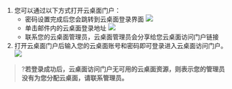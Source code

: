1. 您可以通过以下方式打开云桌面门户：
    - 密码设置完成后您会跳转到云桌面登录界面
    ![](https://main.qcloudimg.com/raw/a93a43c13561b560363849ac4294b078.png)
    - 单击邮件内的云桌面登录地址
    ![](https://main.qcloudimg.com/raw/bb34f32e55fb364f4f5787cda3b66b32.png)
    - 联系您的云桌面管理员，云桌面管理员会分享给您云桌面访问门户链接
2. 打开云桌面门户后输入您的云桌面账号和密码即可登录进入云桌面访问门户。
![](https://main.qcloudimg.com/raw/884c180c899d9f08a0f1d274e7e8f102.png)
>?**若登录成功后，云桌面访问门户无可用的云桌面资源，则表示您的管理员没有为您分配云桌面，请联系管理员。**
